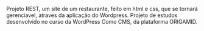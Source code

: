 Projeto REST, um site de um restaurante, feito em html e css, que se tornará gerenciavel, atraves da aplicação do Wordpress.
Projeto de estudos desenvolvido no curso da WordPress Como CMS, da plataforma ORIGAMID.
